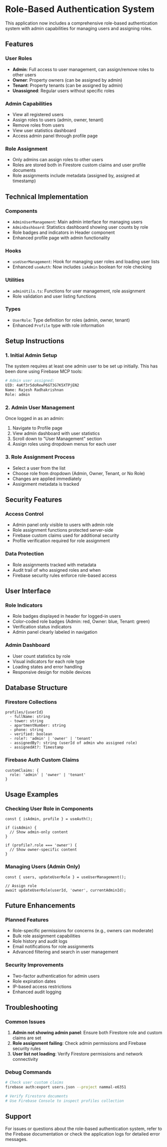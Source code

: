# Role-Based Authentication System

This application now includes a comprehensive role-based authentication system with admin capabilities for managing users and assigning roles.

## Features

### User Roles
- **Admin**: Full access to user management, can assign/remove roles to other users
- **Owner**: Property owners (can be assigned by admin)
- **Tenant**: Property tenants (can be assigned by admin)
- **Unassigned**: Regular users without specific roles

### Admin Capabilities
- View all registered users
- Assign roles to users (admin, owner, tenant)
- Remove roles from users
- View user statistics dashboard
- Access admin panel through profile page

### Role Assignment
- Only admins can assign roles to other users
- Roles are stored both in Firestore custom claims and user profile documents
- Role assignments include metadata (assigned by, assigned at timestamp)

## Technical Implementation

### Components
- `AdminUserManagement`: Main admin interface for managing users
- `AdminDashboard`: Statistics dashboard showing user counts by role
- Role badges and indicators in Header component
- Enhanced profile page with admin functionality

### Hooks
- `useUserManagement`: Hook for managing user roles and loading user lists
- Enhanced `useAuth`: Now includes `isAdmin` boolean for role checking

### Utilities
- `adminUtils.ts`: Functions for user management, role assignment
- Role validation and user listing functions

### Types
- `UserRole`: Type definition for roles (admin, owner, tenant)
- Enhanced `Profile` type with role information

## Setup Instructions

### 1. Initial Admin Setup
The system requires at least one admin user to be set up initially. This has been done using Firebase MCP tools:

```bash
# Admin user assigned:
UID: 4aKf3r5doRewP6GT3G7K5XTPjEN2
Name: Rajesh Radhakrishnan
Role: admin
```

### 2. Admin User Management
Once logged in as an admin:
1. Navigate to Profile page
2. View admin dashboard with user statistics
3. Scroll down to "User Management" section
4. Assign roles using dropdown menus for each user

### 3. Role Assignment Process
- Select a user from the list
- Choose role from dropdown (Admin, Owner, Tenant, or No Role)
- Changes are applied immediately
- Assignment metadata is tracked

## Security Features

### Access Control
- Admin panel only visible to users with admin role
- Role assignment functions protected server-side
- Firebase custom claims used for additional security
- Profile verification required for role assignment

### Data Protection
- Role assignments tracked with metadata
- Audit trail of who assigned roles and when
- Firebase security rules enforce role-based access

## User Interface

### Role Indicators
- Role badges displayed in header for logged-in users
- Color-coded role badges (Admin: red, Owner: blue, Tenant: green)
- Verification status indicators
- Admin panel clearly labeled in navigation

### Admin Dashboard
- User count statistics by role
- Visual indicators for each role type
- Loading states and error handling
- Responsive design for mobile devices

## Database Structure

### Firestore Collections
```
profiles/{userId}
  - fullName: string
  - tower: string
  - apartmentNumber: string
  - phone: string
  - verified: boolean
  - role?: 'admin' | 'owner' | 'tenant'
  - assignedBy?: string (userId of admin who assigned role)
  - assignedAt?: Timestamp
```

### Firebase Auth Custom Claims
```
customClaims: {
  role: 'admin' | 'owner' | 'tenant'
}
```

## Usage Examples

### Checking User Role in Components
```tsx
const { isAdmin, profile } = useAuth();

if (isAdmin) {
  // Show admin-only content
}

if (profile?.role === 'owner') {
  // Show owner-specific content
}
```

### Managing Users (Admin Only)
```tsx
const { users, updateUserRole } = useUserManagement();

// Assign role
await updateUserRole(userId, 'owner', currentAdminId);
```

## Future Enhancements

### Planned Features
- Role-specific permissions for concerns (e.g., owners can moderate)
- Bulk role assignment capabilities
- Role history and audit logs
- Email notifications for role assignments
- Advanced filtering and search in user management

### Security Improvements
- Two-factor authentication for admin users
- Role expiration dates
- IP-based access restrictions
- Enhanced audit logging

## Troubleshooting

### Common Issues
1. **Admin not showing admin panel**: Ensure both Firestore role and custom claims are set
2. **Role assignment failing**: Check admin permissions and Firebase security rules
3. **User list not loading**: Verify Firestore permissions and network connectivity

### Debug Commands
```bash
# Check user custom claims
firebase auth:export users.json --project nammal-e6351

# Verify Firestore documents
# Use Firebase Console to inspect profiles collection
```

## Support
For issues or questions about the role-based authentication system, refer to the Firebase documentation or check the application logs for detailed error messages.